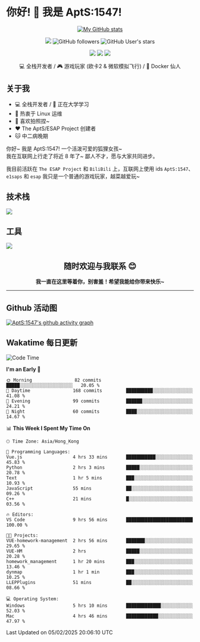 # 你好! 👋 我是 AptS:1547! 

<div align="center">

 [![My GitHub stats](https://github-readme-stats.vercel.app/api?username=AptS-1547&show_icons=true&theme=transparent)](https://github.com/AptS-1547)

 ![](https://komarev.com/ghpvc/?username=AptS-1547&color=blue&style=flat-square)
 ![GitHub followers](https://img.shields.io/github/followers/AptS-1547?style=flat-square)
 ![GitHub User's stars](https://img.shields.io/github/stars/AptS-1547?style=flat-square)
 
 [![](https://img.shields.io/badge/website-4493f8?style=for-the-badge&logo=About.me&logoColor=white)](https://esaps.net/)
 [![](https://img.shields.io/badge/RSS-4493f8?style=for-the-badge&logo=rss&logoColor=white)](https://esaps.net/feed/)
 [![](https://img.shields.io/badge/Email-4493f8?style=for-the-badge&logo=gmail&logoColor=white)](mailto:apts-1547@esaps.net)

 💻 全栈开发者 / 🎮 游戏玩家 (欧卡2 & 微软模拟飞行) / 🐋 Docker 仙人

</div>

## 关于我

- 💻 全栈开发者 / 🏫 正在大学学习
- 📶 热衷于 Linux 运维
- 📸 喜欢拍照捏~
- ❤ The AptS/ESAP Project 创建者
- 🐱 中二病晚期

你好~ 我是 AptS:1547! 一个活泼可爱的狐狸女孩~  
我在互联网上行走了将近 8 年了~
鄙人不才，愿与大家共同进步。

我目前活跃在 `The ESAP Project` 和 `BiliBili` 上，互联网上使用 ids `AptS:1547`、`e1saps` 和 `esap`
我只是一个普通的游戏玩家，越菜越爱玩~

## 技术栈
<a href="https://skillicons.dev">
  <img src="https://skillicons.dev/icons?i=py,arduino,php,html,css,javascript,typescript,bash,java,kotlin,vue,go,nodejs,cpp,rust,tailwind" />
</a>
   
## 工具

<a href="https://skillicons.dev">
  <img src="https://skillicons.dev/icons?i=ae,pr,ps,au,blender,visualstudio,vscode,androidstudio,idea,anaconda,gradle,maven,npm,vite,yarn,cloudflare,docker,git,github,githubactions,jenkins,nginx,workers,wordpress,sentry,grafana,prometheus,postgres,mysql,mongodb,redis" />
</a>

## <div align="center"> 随时欢迎与我联系 😊 </div>

**<div align="center">我一直在这里等着你，别害羞！希望我能给你带来快乐~</div>**

----------------------

## Github 活动图

[![AptS:1547's github activity graph](https://github-readme-activity-graph.vercel.app/graph?username=AptS-1547&theme=react-dark)](https://github.com/AptS-1547)

## Wakatime 每日更新

<!--START_SECTION:waka-->
![Code Time](http://img.shields.io/badge/Code%20Time-208%20hrs%2034%20mins-blue)

**I'm an Early 🐤** 

```text
🌞 Morning                82 commits          █████░░░░░░░░░░░░░░░░░░░░   20.05 % 
🌆 Daytime                168 commits         ██████████░░░░░░░░░░░░░░░   41.08 % 
🌃 Evening                99 commits          ██████░░░░░░░░░░░░░░░░░░░   24.21 % 
🌙 Night                  60 commits          ████░░░░░░░░░░░░░░░░░░░░░   14.67 % 
```


📊 **This Week I Spent My Time On** 

```text
🕑︎ Time Zone: Asia/Hong_Kong

💬 Programming Languages: 
Vue.js                   4 hrs 33 mins       ███████████░░░░░░░░░░░░░░   45.83 % 
Python                   2 hrs 3 mins        █████░░░░░░░░░░░░░░░░░░░░   20.78 % 
Text                     1 hr 5 mins         ███░░░░░░░░░░░░░░░░░░░░░░   10.93 % 
JavaScript               55 mins             ██░░░░░░░░░░░░░░░░░░░░░░░   09.26 % 
C++                      21 mins             █░░░░░░░░░░░░░░░░░░░░░░░░   03.56 % 

🔥 Editors: 
VS Code                  9 hrs 56 mins       █████████████████████████   100.00 % 

🐱‍💻 Projects: 
VUE-homework-management  2 hrs 56 mins       ███████░░░░░░░░░░░░░░░░░░   29.65 % 
VUE-HM                   2 hrs               █████░░░░░░░░░░░░░░░░░░░░   20.28 % 
homework_management      1 hr 20 mins        ███░░░░░░░░░░░░░░░░░░░░░░   13.46 % 
dynmap                   1 hr 1 min          ███░░░░░░░░░░░░░░░░░░░░░░   10.25 % 
LLEPPlugins              51 mins             ██░░░░░░░░░░░░░░░░░░░░░░░   08.66 % 

💻 Operating System: 
Windows                  5 hrs 10 mins       █████████████░░░░░░░░░░░░   52.03 % 
Mac                      4 hrs 46 mins       ████████████░░░░░░░░░░░░░   47.97 % 
```


 Last Updated on 05/02/2025 20:06:10 UTC
<!--END_SECTION:waka-->
